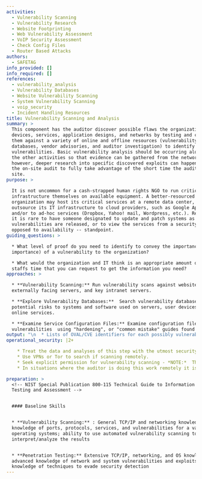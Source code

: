 ```yaml
---
activities:
  - Vulnerability Scanning
  - Vulnerability Research
  - Website Footprinting
  - Web Vulnerability Assessment
  - VoIP Security Assessment
  - Check Config Files
  - Router Based Attacks
authors:
  - SAFETAG
info_provided: []
info_required: []
references:
  - vulnerability_analysis
  - Vulnerability Databases
  - Website Vulnerability Scanning
  - System Vulnerability Scanning
  - voip_security
  - Incident Handling Resources
title: Vulnerability Scanning and Analysis
summary: >
  This component has the auditor discover possible flaws the organization's
  devices, services, application designs, and networks by testing and comparing
  them against a variety of online and offline resources (vulnerability
  databases, vendor advisories, and auditor investigation) to identify known
  vulnerabilities. Basic vulnerability analysis should be occurring along-side
  the other activities so that evidence can be gathered from the network,
  however, deeper research into specific discovered exploits can happen after
  the on-site audit to fully take advantage of the short time the auditor has on
  site.
purpose: >

  It is not uncommon for a cash-strapped human rights NGO to run critical
  infrastructure themselves on available equipment. A better-resourced
  organization may host its critical services at a remote data center, or
  outsource its IT infrastructure to cloud providers, such as Google Apps,
  and/or to ad-hoc services (Dropbox, Yahoo! mail, Wordpress, etc.). Regardless,
  it is rare to have someone designated to update and patch systems as
  vulnerabilities are released, or to view the services from a security -- as
  opposed to availability -- standpoint.
guiding_questions: >

  * What level of proof do you need to identify to convey the importance (or
  importance) of a vulnerability to the organization?

  * What would the organization and IT think is an appropriate amount of the IT
  staffs time that you can request to get the information you need?
approaches: >

  * **Vulnerability Scanning:** Run vulnerability scans against websites,
  externally facing servers, and key intranet servers.

  * **Explore Vulnerability Databases:**  Search vulnerability databases for
  potential risks to systems and software used on servers, user devices, and
  online services.

  * **Examine Service Configuration Files:** Examine configuration files for
  vulnerabilities  using "hardening", or "common mistake" guides found online.
output: "\n  * Lists of OVAL/CVE identifiers for each possibly vulnerable service/system.\n  * Examples of live exploits for vulnerabilities where possible.\n  * A short write up of each vulnerability including how it was identified.\n  * The cleaned up output from any tests used to identify the vulnerability.\n\n  * Document Vulnerabilities (per vulnerability)\n    * Write Up\n      * Summary - A short (two to three sentence) basic overview of the vulnerability, including a discussion of potential impacts.\n      * Description - An in-depth (one to three paragraph) overview of the vulnerability.\n      * Approach - Step-by-step explanation of the methodology used that is tool agnostic.\n\t  * Proof - The cleaned up output from tests run to identify the vulnerability.\n"
operational_security: |2+

    * Treat the data and analyses of this step with the utmost security.
    * Use VPNs or Tor to search if scanning remotely.
    * Seek explicit permission for vulnerability scanning - *NOTE:*  The organization might not be in a position to give you meaningful “permission” to carry out an active remote assessment of "cloud services" used within the organization.
    * In situations where the auditor is doing this work remotely it is important to only run "safe" tests that have no possibility of causing damage to the network. 

preparation: >
  <!-- NIST Special Publication 800-115 Technical Guide to Information Security
  Testing and Assessment -->


  #### Baseline Skills


  * **Vulnerability Scanning:** : General TCP/IP and networking knowledge;
  knowledge of ports, protocols, services, and vulnerabilities for a variety of
  operating systems; ability to use automated vulnerability scanning tools and
  interpret/analyze the results


  * **Penetration Testing:** Extensive TCP/IP, networking, and OS knowledge;
  advanced knowledge of network and system vulnerabilities and exploits;
  knowledge of techniques to evade security detection
---
```


